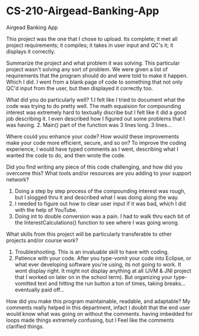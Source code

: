 # CS-210-Airgead-Banking-App
Airgead Banking App

This project was the one that I chose to upload. Its complete; it met all project requirements; it compiles; it takes in user input and QC's it; it displays it correctly.

Summarize the project and what problem it was solving.
This particular project wasn't solving any sort of problem. We were given a list of requirements that the program should do and were told to make it happen. Which I did. I went from a blank page of code to something that not only QC'd input from the user, but then displayed it correctly too.

What did you do particularly well?
1.I felt like I tried to document what the code was trying to do pretty well. The math equaision for compounding interest was extremely hard to textually discribe but I felt like it did a good job describing it. I even described how I figured out some problems that I was having. 
2. Main() part of the function was 3 lines long. 3 lines... 

Where could you enhance your code? How would these improvements make your code more efficient, secure, and so on?
To improve the coding experience, I would have typed comments as I went, describing what I wanted the code to do, and then wrote the code.

Did you find writing any piece of this code challenging, and how did you overcome this? What tools and/or resources are you adding to your support network?
1. Doing a step by step process of the compounding interest was rough, but I slogged thru it and described what I was doing along the way.
2. I needed to figure out how to clear user input if it was bad, which I did with the help of YouTube.
3. Doing int to double conversion was a pain. I had to walk thru each bit of the InterestCalculations() function to see where I was going wrong.

What skills from this project will be particularly transferable to other projects and/or course work?
1. Troubleshooting. This is an invaluable skill to have with coding.
2. Patience with your code. After you type-vomit your code into Eclipse, or what ever developing software you're using, its not going to work. It wont display right. It might not display anything at all (JVM & JNI project that I worked on later on in the school term). But organizing your type-vomitted text and hitting the run button a ton of times, taking breaks... eventually paid off...

How did you make this program maintainable, readable, and adaptable?
My comments really helped in this department, infact I doublt that the end user would know what was going on without the comments. having imbedded for loops made things extremely confusing, but I Feel like the comments clarified things.
